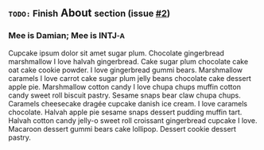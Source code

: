 ## <small>**`TODO:`** Finish</small> About <small> section (issue [#2](https://github.com/chester1000/chester1000.github.io/issues/2))</small>

### Mee is Damian; Mee is INTJ<small>-A</small>

Cupcake ipsum dolor sit amet sugar plum. Chocolate gingerbread marshmallow I love halvah gingerbread. Cake sugar plum chocolate cake oat cake cookie powder. I love gingerbread gummi bears. Marshmallow caramels I love carrot cake sugar plum jelly beans chocolate cake dessert apple pie. Marshmallow cotton candy I love chupa chups muffin cotton candy sweet roll biscuit pastry. Sesame snaps bear claw chupa chups. Caramels cheesecake dragée cupcake danish ice cream. I love caramels chocolate. Halvah apple pie sesame snaps dessert pudding muffin tart. Halvah cotton candy jelly-o sweet roll croissant gingerbread cupcake I love. Macaroon dessert gummi bears cake lollipop. Dessert cookie dessert pastry.
